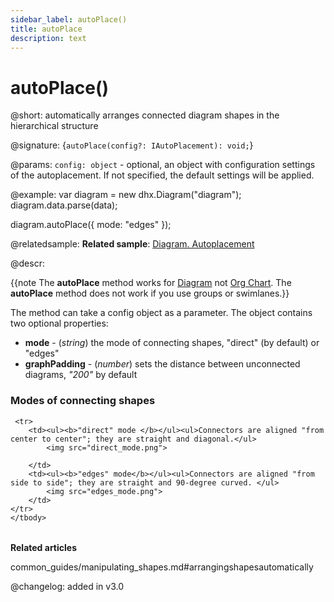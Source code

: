 ```yaml
---
sidebar_label: autoPlace()
title: autoPlace
description: text
---
```


# autoPlace()

@short: automatically arranges connected diagram shapes in the hierarchical structure

@signature: {`autoPlace(config?: IAutoPlacement): void;`}

@params:
`config: object` - optional, an object with configuration settings of the autoplacement. If not specified, the default settings will be applied.

@example:
var diagram = new dhx.Diagram("diagram");
diagram.data.parse(data);

diagram.autoPlace({
	mode: "edges"
});

@relatedsample:
**Related sample**: [Diagram. Autoplacement](https://snippet.dhtmlx.com/f3uekgjw)

@descr:

{{note The **autoPlace** method works for [Diagram](diagram_guides.md) not [Org Chart](org_chart_guides.md). The **autoPlace** method does not work if you use groups or swimlanes.}}

The method can take a config object as a parameter. The object contains two optional properties:

- **mode** - (*string*) the mode of connecting shapes, "direct" (by default) or "edges"
- **graphPadding** - (*number*) sets the distance between unconnected diagrams, *"200"* by default

### Modes of connecting shapes

<table cellspacing="0" cellpadding="1" border="0">
	<tbody>
    
	 <tr>
		<td><ul><b>"direct" mode </b></ul><ul>Connectors are aligned "from center to center"; they are straight and diagonal.</ul>
			<img src="direct_mode.png"> 
		
        </td>
		<td><ul><b>"edges" mode</b></ul><ul>Connectors are aligned "from side to side"; they are straight and 90-degree curved. </ul>
    		<img src="edges_mode.png">
		</td>	
	</tr>
   	</tbody>
</table>

**Related articles**

common_guides/manipulating_shapes.md#arrangingshapesautomatically
 
@changelog:
added in v3.0